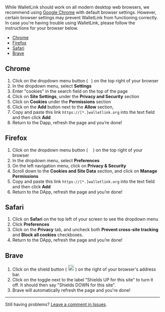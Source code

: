 While WalletLink should work on all modern desktop web browsers, we recommend using [Google Chrome](https://www.google.com/chrome/) with default browser settings. However, certain browser settings may prevent WalletLink from functioning correctly. In case you're having trouble using WalletLink, please follow the instructions for your browser below.

* [Chrome](#chrome)
* [Firefox](#firefox)
* [Safari](#safari)
* [Brave](#brave)

## Chrome

1. Click on the dropdown menu button ( <img width="3" alt="" src="https://user-images.githubusercontent.com/41082194/63546593-0577d000-c4df-11e9-8e18-37d7c8dad70b.png"> ) on the top right of your browser
2. In the dropdown menu, select **Settings**
3. Enter "cookies" in the search field on the top of the page
4. Click on **Site Settings**, under the **Privacy and Security** section
5. Click on **Cookies** under the **Permissions** section
6. Click on the **Add** button next to the **Allow** section, 
7. Copy and paste this link `https://[*.]walletlink.org` into the text field and then click **Add** 
8. Return to the Dapp, refresh the page and you’re done!

## Firefox

1. Click on the dropdown menu button ( <img width="9" alt="" src="https://user-images.githubusercontent.com/41082194/63546589-03ae0c80-c4df-11e9-9a6c-8106fd7b7202.png"> ) on the top right of your browser
2. In the dropdown menu, select **Preferences**
3. On the left navigation menu, click on **Privacy & Security**
4. Scroll down to the **Cookies and Site Data** section, and click on **Manage Permissions**
5. Copy and paste this link `https://[*.]walletlink.org`    into the text field and then click **Add** 
6. Return to the DApp, refresh the page and you’re done!

## Safari

1. Click on **Safari** on the top left of your screen to see the dropdown menu
2. Click **Preferences**
3. Click on the **Privacy** tab, and uncheck both **Prevent cross-site tracking** and **Block all cookies** checkboxes.
4. Return to the DApp, refresh the page and you’re done!

## Brave

1. Click on the shield button ( <img width="20" alt="" src="https://user-images.githubusercontent.com/30173/63556406-9196f100-c4f9-11e9-97dc-5615ec2896b1.png"> ) on the right of your browser's address bar.
2. Click on the toggle next to the label "Shields UP for this site" to turn it off. It should then say "Shields DOWN for this site".
3. Brave will automatically refresh the page and you're done!

- - -

Still having problems? [Leave a comment in Issues](https://github.com/walletlink/walletlink/issues).